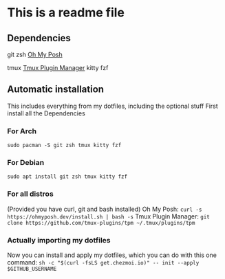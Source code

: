 # This is a readme file

## Dependencies
git
zsh
[Oh My Posh](https://ohmyposh.dev/docs/installation/linux)

tmux
[Tmux Plugin Manager](https://github.com/tmux-plugins/tpm)
kitty
fzf

## Automatic installation
This includes everything from my dotfiles, including the optional stuff
First install all the Dependencies

### For Arch
`sudo pacman -S git zsh tmux kitty fzf`

### For Debian
`sudo apt install git zsh tmux kitty fzf`

### For all distros
(Provided you have curl, git and bash installed)
Oh My Posh: `curl -s https://ohmyposh.dev/install.sh | bash -s`
Tmux Plugin Manager: `git clone https://github.com/tmux-plugins/tpm ~/.tmux/plugins/tpm`

### Actually importing my dotfiles
Now you can install and apply my dotfiles, which you can do with this one command:
`sh -c "$(curl -fsLS get.chezmoi.io)" -- init --apply $GITHUB_USERNAME`

